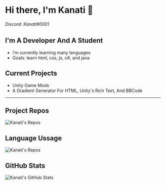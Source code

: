 # Hi there, I'm Kanati 👋 
###### Discord: Kanati#0001
## I'm A Developer And A Student
- I’m currently learning many languages
- Goals: learn html, css, js, c#, and java
## Current Projects
* Unity Game Mods
* A Gradient Generator For HTML, Unity's Rich Text, And BBCode
---
## Project Repos
<img alt="Kanati's Repos" src="https://github-readme-stats.vercel.app/api/pin/?username=KanatiMC&repo=Unity-Gradient-Maker"/>

## Language Ussage
<img alt="Kanati's Repos" src="https://github-readme-stats.vercel.app/api/top-langs/?username=anuraghazra&layout=compact"/>


## GitHub Stats
  <img align="left" alt="Kanati's GitHub Stats" src="https://github-readme-stats.vercel.app/api?username=KanatiMC&show_icons=true&hide_border=false&count_private=true&title_color=43B581&icon_color=FFE400&bg_color=23283D&text_color=7289DA&border_color=43B581"/>



